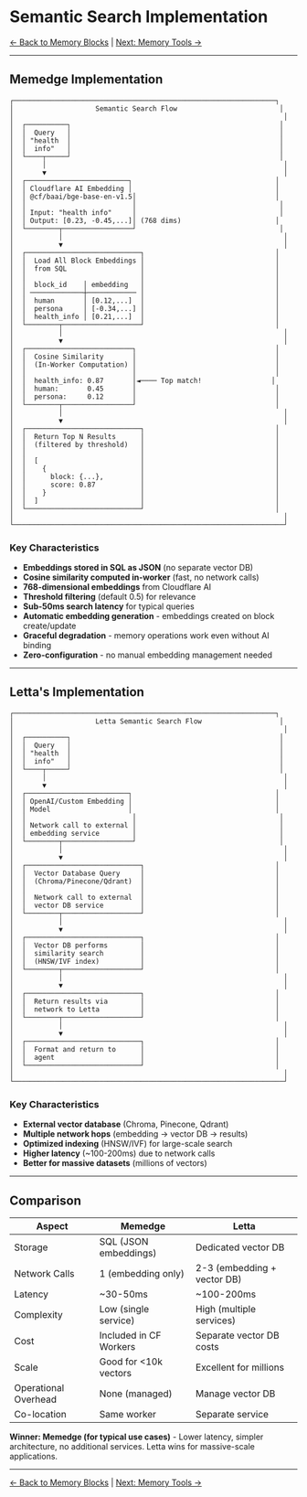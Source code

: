 # Semantic Search Implementation

[← Back to Memory Blocks](03-memory-blocks.md) | [Next: Memory Tools →](05-memory-tools.md)

---

## Memedge Implementation

```
┌────────────────────────────────────────────────────────────────┐
│                    Semantic Search Flow                         │
│                                                                  │
│  ┌──────────┐                                                   │
│  │  Query   │                                                   │
│  │ "health  │                                                   │
│  │  info"   │                                                   │
│  └────┬─────┘                                                   │
│       │                                                          │
│       ▼                                                          │
│  ┌─────────────────────────┐                                   │
│  │ Cloudflare AI Embedding │                                   │
│  │ @cf/baai/bge-base-en-v1.5│                                  │
│  │                          │                                   │
│  │ Input: "health info"     │                                   │
│  │ Output: [0.23, -0.45,...]│ (768 dims)                       │
│  └────────┬─────────────────┘                                   │
│           │                                                      │
│           ▼                                                      │
│  ┌────────────────────────────┐                                │
│  │  Load All Block Embeddings │                                │
│  │  from SQL                  │                                │
│  │                            │                                │
│  │  block_id    │ embedding   │                                │
│  │ ─────────────┼──────────── │                                │
│  │  human       │ [0.12,...]  │                                │
│  │  persona     │ [-0.34,...] │                                │
│  │  health_info │ [0.21,...]  │                                │
│  └────────┬───────────────────┘                                │
│           │                                                      │
│           ▼                                                      │
│  ┌──────────────────────────┐                                  │
│  │  Cosine Similarity       │                                  │
│  │  (In-Worker Computation) │                                  │
│  │                          │                                  │
│  │  health_info: 0.87       │◄──── Top match!                 │
│  │  human:       0.45       │                                  │
│  │  persona:     0.12       │                                  │
│  └────────┬─────────────────┘                                  │
│           │                                                      │
│           ▼                                                      │
│  ┌────────────────────────────┐                                │
│  │  Return Top N Results      │                                │
│  │  (filtered by threshold)   │                                │
│  │                            │                                │
│  │  [                         │                                │
│  │    {                       │                                │
│  │      block: {...},         │                                │
│  │      score: 0.87           │                                │
│  │    }                       │                                │
│  │  ]                         │                                │
│  └────────────────────────────┘                                │
│                                                                  │
└──────────────────────────────────────────────────────────────────┘
```

### Key Characteristics

- **Embeddings stored in SQL as JSON** (no separate vector DB)
- **Cosine similarity computed in-worker** (fast, no network calls)
- **768-dimensional embeddings** from Cloudflare AI
- **Threshold filtering** (default 0.5) for relevance
- **Sub-50ms search latency** for typical queries
- **Automatic embedding generation** - embeddings created on block create/update
- **Graceful degradation** - memory operations work even without AI binding
- **Zero-configuration** - no manual embedding management needed

---

## Letta's Implementation

```
┌────────────────────────────────────────────────────────────────┐
│                    Letta Semantic Search Flow                   │
│                                                                  │
│  ┌──────────┐                                                   │
│  │  Query   │                                                   │
│  │ "health  │                                                   │
│  │  info"   │                                                   │
│  └────┬─────┘                                                   │
│       │                                                          │
│       ▼                                                          │
│  ┌─────────────────────────┐                                   │
│  │ OpenAI/Custom Embedding │                                   │
│  │ Model                   │                                   │
│  │                          │                                   │
│  │ Network call to external │                                   │
│  │ embedding service        │                                   │
│  └────────┬─────────────────┘                                   │
│           │                                                      │
│           ▼                                                      │
│  ┌────────────────────────────┐                                │
│  │  Vector Database Query     │                                │
│  │  (Chroma/Pinecone/Qdrant)  │                                │
│  │                            │                                │
│  │  Network call to external  │                                │
│  │  vector DB service         │                                │
│  └────────┬───────────────────┘                                │
│           │                                                      │
│           ▼                                                      │
│  ┌────────────────────────────┐                                │
│  │  Vector DB performs        │                                │
│  │  similarity search         │                                │
│  │  (HNSW/IVF index)          │                                │
│  └────────┬───────────────────┘                                │
│           │                                                      │
│           ▼                                                      │
│  ┌────────────────────────────┐                                │
│  │  Return results via        │                                │
│  │  network to Letta          │                                │
│  └────────┬───────────────────┘                                │
│           │                                                      │
│           ▼                                                      │
│  ┌────────────────────────────┐                                │
│  │  Format and return to      │                                │
│  │  agent                     │                                │
│  └────────────────────────────┘                                │
│                                                                  │
└──────────────────────────────────────────────────────────────────┘
```

### Key Characteristics

- **External vector database** (Chroma, Pinecone, Qdrant)
- **Multiple network hops** (embedding → vector DB → results)
- **Optimized indexing** (HNSW/IVF) for large-scale search
- **Higher latency** (~100-200ms) due to network calls
- **Better for massive datasets** (millions of vectors)

---

## Comparison

| Aspect | Memedge | Letta |
|--------|-------------------|-------|
| Storage | SQL (JSON embeddings) | Dedicated vector DB |
| Network Calls | 1 (embedding only) | 2-3 (embedding + vector DB) |
| Latency | ~30-50ms | ~100-200ms |
| Complexity | Low (single service) | High (multiple services) |
| Cost | Included in CF Workers | Separate vector DB costs |
| Scale | Good for <10k vectors | Excellent for millions |
| Operational Overhead | None (managed) | Manage vector DB |
| Co-location | Same worker | Separate service |

**Winner: Memedge (for typical use cases)** - Lower latency, simpler architecture, no additional services. Letta wins for massive-scale applications.

---

[← Back to Memory Blocks](03-memory-blocks.md) | [Next: Memory Tools →](05-memory-tools.md)

